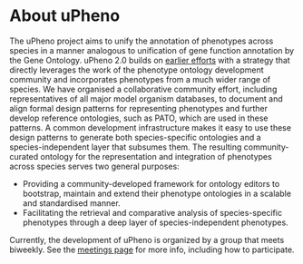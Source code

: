 # About uPheno

The uPheno project aims to unify the annotation of phenotypes across species in a manner analogous to unification of gene function annotation by the Gene Ontology.
uPheno 2.0 builds on [earlier efforts](https://f1000research.com/articles/2-30/v2) with a strategy that directly leverages the work of the phenotype ontology development community and incorporates phenotypes from a much wider range of species.
We have organised a collaborative community effort, including representatives of all major model organism databases, to document and align formal design patterns for representing phenotypes and further develop reference ontologies, such as PATO, which are used in these patterns.
A common development infrastructure makes it easy to use these design patterns to generate both species-specific ontologies and a species-independent layer that subsumes them.
The resulting community-curated ontology for the representation and integration of phenotypes across species serves two general purposes:  
- Providing a community-developed framework for ontology editors to bootstrap, maintain and extend their phenotype ontologies in a scalable and standardised manner.  
- Facilitating the retrieval and comparative analysis of species-specific phenotypes through a deep layer of species-independent phenotypes.

Currently, the development of uPheno is organized by a group that meets biweekly. See the [meetings page](organization/meetings.md) for more info, including how to participate.
